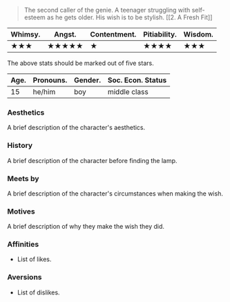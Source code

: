 > The second caller of the genie. A teenager struggling with self-esteem as he gets older. His wish is to be stylish. [[2. A Fresh Fit]]

| **Whimsy.** | Angst. | Contentment. | Pitiability. | Wisdom. |
| ----------- | ------ | ------------ | ------------ | ------- |
| ★★★         | ★★★★★  | ★            | ★★★★         | ★★★     |
The above stats should be marked out of five stars.

| Age. | Pronouns. | Gender. | Soc. Econ. Status |
| ---- | --------- | ------- | ----------------- |
| 15   | he/him    | boy     | middle class      |
### Aesthetics
A brief description of the character's aesthetics.
### History
A brief description of the character before finding the lamp.
### Meets by
A brief description of the character's circumstances when making the wish.
### Motives
A brief description of why they make the wish they did.
### Affinities
- List of likes.
### Aversions
- List of dislikes.